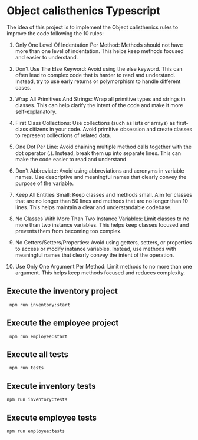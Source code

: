 # Object calisthenics Typescript

The idea of this project is to implement the Object calisthenics rules to improve the code following the 10 rules:


1. Only One Level Of Indentation Per Method: Methods should not have more than one level of indentation. This helps keep methods focused and easier to understand.

2. Don't Use The Else Keyword: Avoid using the else keyword. This can often lead to complex code that is harder to read and understand. Instead, try to use early returns or polymorphism to handle different cases.

3. Wrap All Primitives And Strings: Wrap all primitive types and strings in classes. This can help clarify the intent of the code and make it more self-explanatory.

4. First Class Collections: Use collections (such as lists or arrays) as first-class citizens in your code. Avoid primitive obsession and create classes to represent collections of related data.

5. One Dot Per Line: Avoid chaining multiple method calls together with the dot operator (.). Instead, break them up into separate lines. This can make the code easier to read and understand.

6. Don't Abbreviate: Avoid using abbreviations and acronyms in variable names. Use descriptive and meaningful names that clearly convey the purpose of the variable.

7. Keep All Entities Small: Keep classes and methods small. Aim for classes that are no longer than 50 lines and methods that are no longer than 10 lines. This helps maintain a clear and understandable codebase.

8. No Classes With More Than Two Instance Variables: Limit classes to no more than two instance variables. This helps keep classes focused and prevents them from becoming too complex.

9. No Getters/Setters/Properties: Avoid using getters, setters, or properties to access or modify instance variables. Instead, use methods with meaningful names that clearly convey the intent of the operation.

10. Use Only One Argument Per Method: Limit methods to no more than one argument. This helps keep methods focused and reduces complexity.


## Execute the inventory project

```
 npm run inventory:start
```

## Execute the employee project

```
 npm run employee:start
```

## Execute all tests

```
 npm run tests
```

## Execute inventory tests

```
npm run inventory:tests
```

## Execute employee tests

```
npm run employee:tests
```
